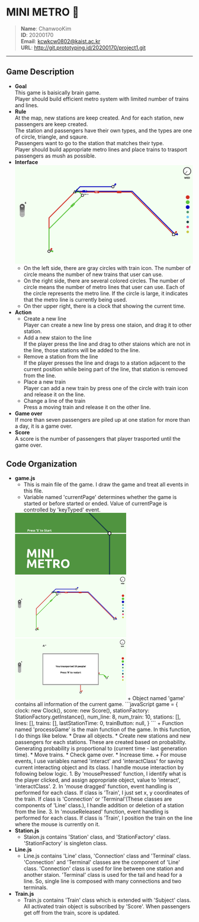 # **MINI METRO** 🚊
> **Name**: ChanwooKim   
> **ID**: 20200170   
> **Email**: kcwkcw0802@kaist.ac.kr   
> **URL**: http://git.prototyping.id/20200170/project1.git
***

## Game Description
- **Goal**   
This game is baisically brain game.   
Player should build efficient metro system with limited number of trains and lines.   
- **Rule**  
At the map, new stations are keep created. And for each station, new passengers are keep created.   
The station and passengers have their own types, and the types are one of circle, triangle, and sqaure.   
Passengers want to go to the station that matches  their type.   
Player should build appropriate metro lines and place trains to trasport passengers as mush as possible.
- **Interface**   
  ![interface](readme/game_interface.png)
  * On the left side, there are gray circles with train icon. The number of circle means the number of new trains that user can use.
  * On the right side, there are several colored circles. The number of circle means the number of metro lines that user can use. Each of the circle represents the metro line. If the circle is large, it indicates that the metro line is currently being used. 
  * On ther upper right, there is a clock that showing the current time.
- **Action**   
  * Create a new line   
  Player can create a new line by press one staion, and drag it to other station.
  * Add a new staion to the line   
  If the player press the line and drag to other staions which are not in the line, those stations will be added to the line.
  * Remove a station from the line   
  If the player presses the line and drags to a station adjacent to the current position while being part of the line, that station is removed from the line.
  * Place a new train   
  Player can add a new train by press one of the circle with train icon and release it on the line.
  * Change a line of the train   
  Press a moving train and release it on the other line.
- **Game over**   
If more than seven passengers are piled up at one station for more than a day, it is a game over.
- **Score**  
A score is the number of passengers that player trasported until the game over.

## Code Organization
- **game.js**   
  + This is main file of the game. I draw the game and treat all events in this file.
  + Variable named 'currentPage' determines whether the game is started or before started or ended. Value of currentPage is controlled by 'keyTyped' event.   
  <img src="readme/before_game.png" width="300">
  <img src="readme/game_interface.png" width="300">
  <img src="readme/game_ended.png" width="300">
  + Object named 'game' contains all information of the current game.    
    ```javaScript
    game = {
      clock: new Clock(),
      score: new Score(),
      stationFactory: StationFactory.getInstance(),
      num_line: 8,
      num_train: 10,
      stations: [],
      lines: [],
      trains: [],
      lastStationTime: 0,
      trainButton: null,
    }
    ```
  + Function named 'processGame' is the main function of the game. In this function, I do things like below.
    * Draw all objects.
    * Create new stations and new passengers for each stations. These are created based on probability. Generating probability is proportional to (current time - last generation time).
    * Move trains.
    * Check game over.
    * Increase time.
  + For mouse events, I use variables named 'interact' and 'interactClass' for saving current interacting object and its class.   
  I handle mouse interaction by following below logic.
    1. By 'mousePressed' function, I identify what is the player clicked, and assign appropriate object, value to 'interact', 'interactClass'.
    2. In 'mouse dragged' function, event handling is performed for each class. If class is 'Train', I just set x, y coordinates of the train. If class is 'Connection' or 'Terminal'(These classes are components of 'Line' class.), I handle addition or deletion of a station from the line.
    3. In 'mouseReleased' function, event handling is performed for each class. If class is 'Train', I position the train on the line where the mouse is currently on it.
- **Station.js**
  + Staion.js contains 'Station' class, and 'StationFactory' class. 'StationFactory' is singleton class.
- **Line.js**
  + Line.js contains 'Line' class, 'Connection' class and 'Terminal' class. 'Connection' and 'Terminal' classes are the component of 'Line' class. 'Connection' class is used for line between one station and another staion. 'Terminal' class is used for the tail and head for a line. So, single line is composed with many connections and two terminals.
- **Train.js**
  + Train.js contains 'Train' class which is extended with 'Subject' class. All activated train object is subscribed by 'Score'. When passengers get off from the train, score is updated.


